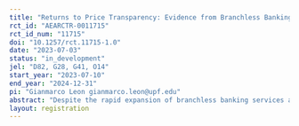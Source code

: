 ```yaml
---
title: "Returns to Price Transparency: Evidence from Branchless Banking Agents in Indonesia"
rct_id: "AEARCTR-0011715"
rct_id_num: "11715"
doi: "10.1257/rct.11715-1.0"
date: "2023-07-03"
status: "in_development"
jel: "D82, G28, G41, O14"
start_year: "2023-07-10"
end_year: "2024-12-31"
pi: "Gianmarco Leon gianmarco.leon@upf.edu"
abstract: "Despite the rapid expansion of branchless banking services across Indonesia over the past few years, there is an overarching concern that low client trust in digital financial services may be hampering demand and limiting financial inclusion. One of the main sources of mistrust in digital financial services is related to the lack of price transparency and the high prevalence of informal fees and illicit extra charges by agents to customers. To shed light on this issue, we partnered with one of Indonesia’s largest banks to (i) measure the consumer demand for price transparency and the extent of financial agent misconduct, and to (ii) estimate the market returns to price transparency. In our experiment, we will study the causal effect of providing clients with information about the bank’s official prices on take-up and usage of products, client perceptions, and agent responses following the diffusion of information about prices. "
layout: registration
---
```


